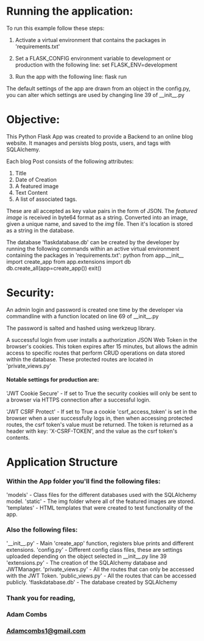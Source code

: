 # Running the application:

To run this example follow these steps:

1. Activate a virtual environment that contains the packages in 'requirements.txt'

2. Set a FLASK_CONFIG environment variable to development or production with the following line:
set FLASK_ENV=development

3. Run the app with the following line:
flask run

The default settings of the app are drawn from an object in the config.py, you can alter
which settings are used by changing line 39 of \_\_init__.py


# Objective:

This Python Flask App was created to provide a Backend to an online blog website. It manages and persists blog posts,
users, and tags with SQLAlchemy.

Each blog Post consists of the following attributes:
1. Title
2. Date of Creation
3. A featured image
4. Text Content
5. A list of associated tags.

These are all accepted as key value pairs in the form of JSON. The _featured image_ is received in byte64 format as
a string. Converted into an image, given a unique name, and saved to the _img_ file. Then it's location is stored
as a string in the database.

The database 'flaskdatabase.db' can be created by the developer by running the following commands
within an active virtual environment containing the packages in 'requirements.txt':
python
from app.\_\_init__ import create_app
from app.extensions import db
db.create_all(app=create_app())
exit()

# Security:

An admin login and password is created one time by the developer via commandline with a function
located on line 69 of \_\_init__.py

The password is salted and hashed using werkzeug library.

A successful login from user installs a authorization JSON Web Token in the browser's cookies.
This token expires after 15 minutes, but allows the admin access to specific routes that perform
CRUD operations on data stored within the database. These protected routes are located in 'private_views.py'

#### Notable settings for production are:

'JWT Cookie Secure' - If set to True the security cookies will only be sent to a browser via HTTPS connection
after a successful login.

'JWT CSRF Protect' - If set to True a cookie 'csrf_access_token' is set in the browser when a user successfully
logs in, then when accessing protected routes, the csrf token's value must be returned.
The token is returned as a header with key: 'X-CSRF-TOKEN', and the value as the csrf token's contents.


# Application Structure

### Within the App folder you'll find the following files:

'models' - Class files for the different databases used with the SQLAlchemy model.
'static' - The img folder where all of the featured images are stored.
'templates' - HTML templates that were created to test functionality of the app.

### Also the following files:

'\_\_init__.py' - Main 'create_app' function, registers blue prints and different extensions.
'config.py' - Different config class files, these are settings uploaded depending on the object
selected in \_\_init__.py line 39
'extensions.py' - The creation of the SQLAlchemy database and JWTManager.
'private_views.py' - All the routes that can only be accessed with the JWT Token.
'public_views.py' - All the routes that can be accessed publicly.
'flaskdatabase.db' - The database created by SQLAlchemy

### Thank you for reading,
### Adam Combs
### Adamcombs1@gmail.com


